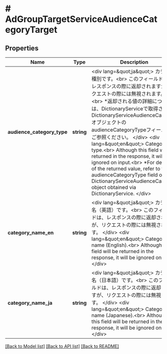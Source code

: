 # # AdGroupTargetServiceAudienceCategoryTarget

## Properties

Name | Type | Description | Notes
------------ | ------------- | ------------- | -------------
**audience_category_type** | **string** | &lt;div lang&#x3D;\&quot;ja\&quot;&gt; カテゴリ種別です。&lt;br&gt; このフィールドは、レスポンスの際に返却されますが、リクエストの際には無視されます。&lt;br&gt; *返却される値の詳細については、DictionaryServiceで取得されるDictionaryServiceAudienceCategoryオブジェクトのaudienceCategoryTypeフィールドをご参照ください。 &lt;/div&gt; &lt;div lang&#x3D;\&quot;en\&quot;&gt; Category type.&lt;br&gt; Although this field will be returned in the response, it will be ignored on input.&lt;br&gt; *For details of the returned value, refer to the audienceCategoryType field of DictionaryServiceAudienceCategory object obtained via DictionaryService. &lt;/div&gt; | [optional]
**category_name_en** | **string** | &lt;div lang&#x3D;\&quot;ja\&quot;&gt; カテゴリ名（英語）です。&lt;br&gt; このフィールドは、レスポンスの際に返却されますが、リクエストの際には無視されます。 &lt;/div&gt; &lt;div lang&#x3D;\&quot;en\&quot;&gt; Category name (English).&lt;br&gt; Although this field will be returned in the response, it will be ignored on input. &lt;/div&gt; | [optional]
**category_name_ja** | **string** | &lt;div lang&#x3D;\&quot;ja\&quot;&gt; カテゴリ名（日本語）です。&lt;br&gt; このフィールドは、レスポンスの際に返却されますが、リクエストの際には無視されます。 &lt;/div&gt; &lt;div lang&#x3D;\&quot;en\&quot;&gt; Category name (Japanese).&lt;br&gt; Although this field will be returned in the response, it will be ignored on input. &lt;/div&gt; | [optional]

[[Back to Model list]](../../README.md#models) [[Back to API list]](../../README.md#endpoints) [[Back to README]](../../README.md)
